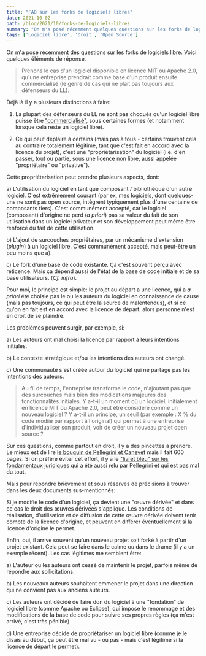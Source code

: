 ```yaml
---
title: "FAQ sur les forks de logiciels libres"
date: 2021-10-02
path: /blog/2021/10/forks-de-logiciels-libres
summary: "On m'a posé récemment quelques questions sur les forks de logiciels libre. Voici quelques éléments de réponse."
tags: ['Logiciel libre', 'Droit', 'Open Source']
---
```


On m'a posé récemment des questions sur les forks de logiciels libre. Voici quelques éléments de réponse.

> Prenons le cas d'un logiciel disponible en licence MIT ou Apache 2.0, qu'une entreprise prendrait comme base d'un produit ensuite commercialisé (le genre de cas qui ne plait pas toujours aux défenseurs du LL).

Déjà là il y a plusieurs distinctions à faire:

1) La plupart des défenseurs du LL ne sont pas choqués qu'un logiciel libre puisse être ["commercialisé"](https://cnll.fr/media/LivretBleu_ModelesEconomiques_GT-LogicielLibre_Systematic.pdf), sous certaines formes (et notamment lorsque cela reste un logiciel libre).

2) Ce qui peut déplaire à certains (mais pas à tous - certains trouvent cela au contraire totalement légitime, tant que c'est fait en accord avec la licence du projet), c'est une "propriétarisation" du logiciel (i.e. d'en passer, tout ou partie, sous une licence non libre, aussi appelée "propriétaire" ou "privative").

Cette propriétarisation peut prendre plusieurs aspects, dont:

a) L'utilisation du logiciel en tant que composant / bibliothèque d'un autre logiciel. C'est extrêmement courant (par ex, mes logiciels, dont quelques-uns ne sont pas open source, intègrent typiquement plus d'une centaine de composants tiers). C'est communément accepté, car le logiciel (composant) d'origine ne perd (*a priori*) pas sa valeur du fait de son utilisation dans un logiciel privateur et son développement peut même être renforcé du fait de cette utilisation.

b) L'ajout de surcouches propriétaires, par un mécanisme d'extension (*plugin*) à un logiciel libre. C'est communément accepté, mais peut-être un peu moins que a).

c) Le fork d'une base de code existante. Ça c'est souvent perçu avec réticence. Mais ça dépend aussi de l'état de la base de code initiale et de sa base utilisateurs. (*Cf. infra*).

Pour moi, le principe est simple: le projet au départ a une licence, qui a *a priori* été choisie pas le ou les auteurs du logiciel en connaissance de cause (mais pas toujours, ce qui peut être la source de malentendus), et si ce qu'on en fait est en accord avec la licence de départ, alors personne n'est en droit de se plaindre.

Les problèmes peuvent surgir, par exemple, si:

a) Les auteurs ont mal choisi la licence par rapport à leurs intentions initiales.

b) Le contexte stratégique et/ou les intentions des auteurs ont changé.

c) Une communauté s'est créée autour du logiciel qui ne partage pas les intentions des auteurs.


> Au fil de temps, l'entreprise transforme le code, n'ajoutant pas que des surcouches mais bien des modications majeures des fonctionnalités initiales. 
> Y a-t-il un moment où un logiciel, initialement en licence MIT ou Apache 2.0, peut être considéré comme un nouveau logiciel ? Y a-t-il un principe, un seuil (par exemple : X % du code modiié par rapport à l'original) qui permet à une entreprise d'individualiser son produit, voir de créer un nouveau projet open source ? 

Sur ces questions, comme partout en droit, il y a des pincettes à prendre. Le mieux est de lire [le bouquin de Pellegrini et Canevet](https://www.lgdj.fr/droit-des-logiciels-9782130626152.html) mais il fait 600 pages. Si on préfère éviter cet effort, il y a le ["livret bleu" sur les fondamentaux juridiques](https://cnll.fr/media/LivretBleu_Juridique-2eEdition_GT-LogicielLibre_Systematic_Nov2016_web.pdf) qui a été aussi relu par Pellegrini et qui est pas mal du tout.

Mais pour répondre brièvement et sous réserves de précisions à trouver dans les deux documents sus-mentionnés:

Si je modifie le code d'un logiciel, ça devient une "œuvre dérivée" et dans ce cas le droit des œuvres dérivées s'applique. Les conditions de réalisation, d'utilisation et de diffusion de cette œuvre dérivée doivent tenir compte de la licence d'origine, et peuvent en différer éventuellement si la licence d'origine le permet.

Enfin, oui, il arrive souvent qu'un nouveau projet soit forké à partir d'un projet existant. Cela peut se faire dans le calme ou dans le drame (il y a un exemple récent). Les cas légitimes me semblent être:

a) L'auteur ou les auteurs ont cessé de maintenir le projet, parfois même de répondre aux sollicitations.

b) Les nouveaux auteurs souhaitent emmener le projet dans une direction qui ne convient pas aux anciens auteurs.

c) Les auteurs ont décidé de faire don du logiciel à une "fondation" de logiciel libre (comme Apache ou Eclipse), qui impose le renommage et des modifications de la base de code pour suivre ses propres règles (ça m'est arrivé, c'est très pénible)

d) Une entreprise décide de propriétariser un logiciel libre (comme je le disais au début, ça peut être mal vu - ou pas - mais c'est légitime si la licence de départ le permet).
